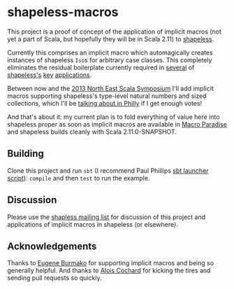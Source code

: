 shapeless-macros
================

This project is a proof of concept of the application of implicit macros (not
yet a part of Scala, but hopefully they will be in Scala 2.11) to [shapeless](https://github.com/milessabin/shapeless).

Currently this comprises an implicit macro which automagically creates
instances of shapeless `Iso`s for arbitrary case classes. This completely
eliminates the residual boilerplate currently required in [several](https://github.com/milessabin/shapeless/blob/master/examples/src/main/scala/shapeless/examples/lenses.scala#L35) of [shapeless's](https://github.com/milessabin/shapeless/blob/master/examples/src/main/scala/shapeless/examples/monoids.scala#L36) [key](https://github.com/milessabin/shapeless/blob/master/examples/src/main/scala/shapeless/examples/zipper.scala#L48)
[applications](https://github.com/jdegoes/blueeyes/blob/master/json/src/test/scala/blueeyes/json/serialization/IsoSerializationSpec.scala#L14).

Between now and the [2013 North East Scala Symposium](http://nescala.org/) I'll add implicit
macros supporting shapeless's type-level natural numbers and sized collections,
which I'll be [talking about in Philly](http://nescala.org/2013/talks#27) if I get
enough votes!

And that's about it: my current plan is to fold everything of value here into
shapeless proper as soon as implicit macros are available in [Macro Paradise](http://docs.scala-lang.org/overviews/macros/paradise.html) and
shapeless builds cleanly with Scala 2.11.0-SNAPSHOT.

Building
--------

Clone this project and run `sbt` (I recommend Paul Phillips [sbt launcher script](https://github.com/paulp/sbt-extras)): `compile` and then `test` to run the example.

Discussion
----------

Please use the [shapless mailing list](https://groups.google.com/group/shapeless-dev)
for discussion of this project and applications of implicit macros in shapeless
(or elsewhere).

Acknowledgements
----------------

Thanks to [Eugene Burmako](https://twitter.com/xeno_by) for supporting implicit macros and being so generally
helpful. And thanks to [Alois Cochard](https://twitter.com/aloiscochard) for kicking the tires and sending pull
requests so quickly.
